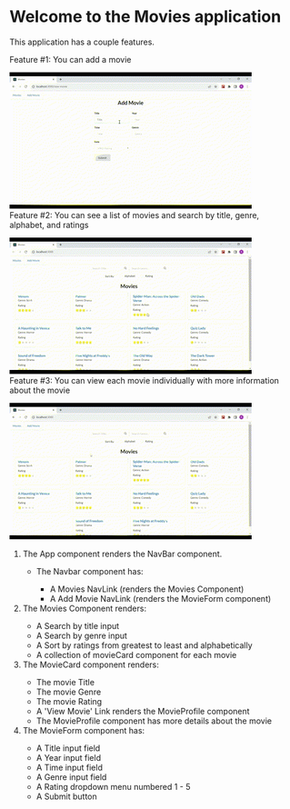 # Welcome to the Movies application

This application has a couple features. 

Feature #1: You can add a movie  

 ![gif of add movie feature](./public/assets/add%20movie.gif)    
Feature #2: You can see a list of movies and search by title, genre, alphabet, and ratings   

 ![gif of filter search](./public/assets/filter%20feature.gif)   
Feature #3: You can view each movie individually with more information about the movie  

![gif of movie details](./public/assets/movie%20dets.gif) 

<ol>
  <li>The App component renders the NavBar component. </li>
    <ul>
      <li>The Navbar component has: </li>
            <ul>
                <li>A Movies NavLink (renders the Movies Component)</li>
                <li>A Add Movie NavLink (renders the MovieForm component)  </li>
            </ul>
    </ul>
  
  <li>The Movies Component renders:</li>
    <ul>
        <li>A Search by title input </li>
        <li>A Search by genre input </li>
        <li>A Sort by ratings from greatest to least and alphabetically </li>
        <li>A collection of movieCard component for each movie</li>
    </ul>
  <li>The MovieCard component renders: </li>
    <ul>
        <li>The movie Title </li>
        <li>The movie Genre</li>
        <li>The movie Rating</li>
        <li>A 'View Movie' Link renders the MovieProfile component</li>
        <li>The MovieProfile component has more details about the movie</li>
    </ul>
  <li>The MovieForm component has: </li>
        <ul>
            <li>A Title input field  </li>
            <li>A Year input field </li>
            <li>A Time input field  </li>
            <li>A Genre input field </li>
            <li>A Rating dropdown menu numbered 1 - 5  </li>
            <li>A Submit button </li>
        </ul>
</ol> 
 

